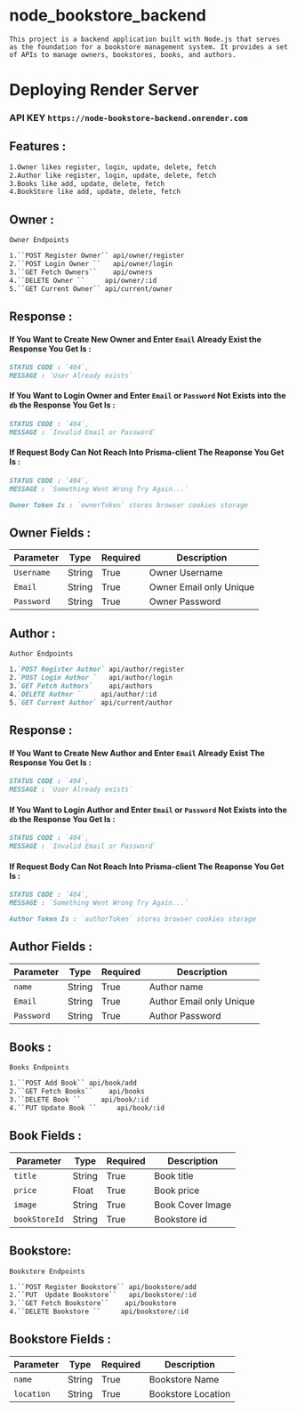 # node_bookstore_backend
``This project is a backend application built with Node.js that serves as the foundation for a bookstore management system. It provides a set of APIs to manage owners, bookstores, books, and authors.``

# Deploying Render Server 

### API KEY  ```https://node-bookstore-backend.onrender.com```


## Features :

````markdown
1.Owner likes register, login, update, delete, fetch
2.Author like register, login, update, delete, fetch
3.Books like add, update, delete, fetch
4.BookStore like add, update, delete, fetch
````


## Owner :

``Owner Endpoints`` 
````markdown
1.``POST Register Owner`` api/owner/register
2.``POST Login Owner ``   api/owner/login
3.``GET Fetch Owners``    api/owners
4.``DELETE Owner ``     api/owner/:id
5.``GET Current Owner`` api/current/owner
````


## Response :

#### If You Want to Create New Owner and Enter ``Email`` Already Exist the Response You Get Is : 

````markdown
STATUS CODE : `404`,
MESSAGE : `User Already exists`
````


#### If You Want to Login Owner and Enter ``Email`` or ``Password`` Not Exists into the ``db``  the Response You Get Is : 

````markdown
STATUS CODE : `404`,
MESSAGE : `Invalid Email or Password`
````


#### If  Request Body Can Not Reach Into Prisma-client The Reaponse You Get Is : 

````markdown
STATUS CODE : `404`,
MESSAGE : `Something Went Wrong Try Again...`
````

````markdown
Owner Token Is : `ownerToken` stores browser cookies storage
````


## Owner Fields :

|  Parameter    |  Type   |    Required  |   Description  |
|  ------------ |---------|--------------|----------------|
|  `Username`   | String  | True         | Owner Username 
|  `Email`      | String  | True         | Owner Email only Unique
|  `Password`   | String  | True         | Owner Password



## Author :

``Author Endpoints`` 
````markdown
1.`POST Register Author` api/author/register
2.`POST Login Author `   api/author/login
3.`GET Fetch Authors`    api/authors
4.`DELETE Author `     api/author/:id
5.`GET Current Author` api/current/author
````


## Response :

#### If You Want to Create New Author and Enter ``Email`` Already Exist The Response You Get Is : 

````markdown
STATUS CODE : `404`,
MESSAGE : `User Already exists`
````


#### If You Want to Login Author and Enter ``Email`` or ``Password`` Not Exists into the ``db``  the Response You Get Is : 

```markdown
STATUS CODE : `404`,
MESSAGE : `Invalid Email or Password`
```


#### If  Request Body Can Not Reach Into Prisma-client The Reaponse You Get Is : 

````markdown
STATUS CODE : `404`,
MESSAGE : `Something Went Wrong Try Again...`
````

````markdown
Author Token Is : `authorToken` stores browser cookies storage
````


## Author Fields :

|  Parameter    |  Type   |    Required  |   Description  |
|  ------------ |---------|--------------|----------------|
|  `name`       | String  | True         | Author name 
|  `Email`      | String  | True         | Author Email only Unique
|  `Password`   | String  | True         | Author Password




## Books :

``Books Endpoints`` 
````markdown
1.``POST Add Book`` api/book/add
2.``GET Fetch Books``    api/books
3.``DELETE Book ``     api/book/:id
4.``PUT Update Book ``     api/book/:id
````
## Book Fields :

|  Parameter           |  Type   |    Required  |   Description  |
|  --------------------|---------|--------------|----------------|
|  `title`             | String  | True         | Book title
|  `price`             | Float   | True         | Book price
|  `image`             | String  | True         | Book Cover Image
|  `bookStoreId`       | String  | True         | Bookstore id



## Bookstore:

``Bookstore Endpoints`` 
````markdown
1.``POST Register Bookstore`` api/bookstore/add
2.``PUT  Update Bookstore``   api/bookstore/:id
3.``GET Fetch Bookstore``    api/bookstore
4.``DELETE Bookstore ``     api/bookstore/:id
````
## Bookstore Fields :

|  Parameter    |  Type   |    Required  |   Description  |
|  ------------ |---------|--------------|----------------|
|  `name`       | String  | True         | Bookstore Name
|  `location`   | String  | True         | Bookstore Location




